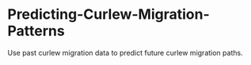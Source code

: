 # Predicting-Curlew-Migration-Patterns

Use past curlew migration data to predict future curlew migration paths.
